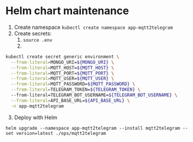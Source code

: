 # Helm chart maintenance

1. Create namespace `kubectl create namespace app-mqtt2telegram`
2. Create secrets:
   1. `source .env`
   2. 
```bash
kubectl create secret generic environment \
  --from-literal=MONGO_URI=${MONGO_URI} \
  --from-literal=MQTT_HOST=${MQTT_HOST} \
  --from-literal=MQTT_PORT=${MQTT_PORT} \
  --from-literal=MQTT_USER=${MQTT_USER} \
  --from-literal=MQTT_PASSWORD=${MQTT_PASSWORD} \
  --from-literal=TELEGRAM_TOKEN=${TELEGRAM_TOKEN} \      
  --from-literal=TELEGRAM_BOT_USERNAME=${TELEGRAM_BOT_USERNAME} \
  --from-literal=API_BASE_URL=${API_BASE_URL} \
  -n app-mqtt2telegram
```

3. Deploy with Helm
```
helm upgrade --namespace app-mqtt2telegram --install mqtt2telegram --set version=latest ./ops/mqtt2telegram
```